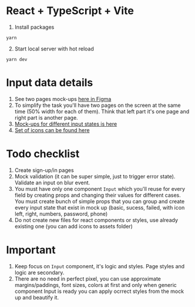 # React + TypeScript + Vite

1. Install packages

```console
yarn
```

2. Start local server with hot reload

```console
yarn dev
```

# Input data details

1. See two pages mock-ups [here in Figma](<https://www.figma.com/file/hLt9MxwFokMbEcaf8Zy4wM/Junte-UI-Components-kit-(Community)?type=design&node-id=663%3A1708&mode=design&t=5KP4AJ24ErG7fO9r-1>)
2. To simplify the task you'll have two pages on the screen at the same time (50% width for each of them). Think that left part it's one page and right part is another page.
3. [Mock-ups for different input states is here](<https://www.figma.com/file/hLt9MxwFokMbEcaf8Zy4wM/Junte-UI-Components-kit-(Community)?type=design&node-id=3329%3A4&mode=design&t=5KP4AJ24ErG7fO9r-1>)
4. [Set of icons can be found here](<https://www.figma.com/file/hLt9MxwFokMbEcaf8Zy4wM/Junte-UI-Components-kit-(Community)?type=design&node-id=15487%3A69&mode=design&t=5KP4AJ24ErG7fO9r-1>)

# Todo checklist

1. Create sign-up/in pages
2. Mock validation (it can be super simple, just to trigger error state). Validate an input on blur event.
3. You must have only one component `Input` which you'll reuse for every field by creating props and changing their values for different cases. You must create bunch of simple props that you can group and create every input state that exist in mock up (basic, sucess, failed, with icon left, right, numbers, password, phone)
4. Do not create new files for react components or styles, use already existing one (you can add icons to assets folder)

# Important

1. Keep focus on `Input` component, it's logic and styles. Page styles and logic are secondary.
2. There are no need in perfect pixel, you can use approximate margins/paddings, font sizes, colors at first and only when generic component Input is ready you can apply ocrrect styles from the mock up and beautify it.
